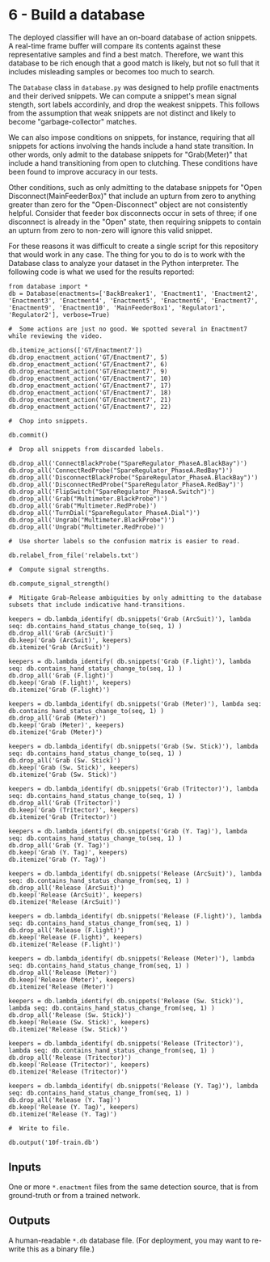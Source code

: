 # 6 - Build a database

The deployed classifier will have an on-board database of action snippets. A real-time frame buffer will compare its contents against these representative samples and find a best match. Therefore, we want this database to be rich enough that a good match is likely, but not so full that it includes misleading samples or becomes too much to search.

The `Database` class in `database.py` was designed to help profile enactments and their derived snippets. We can compute a snippet's mean signal stength, sort labels accordinly, and drop the weakest snippets. This follows from the assumption that weak snippets are not distinct and likely to become "garbage-collector" matches.

We can also impose conditions on snippets, for instance, requiring that all snippets for actions involving the hands include a hand state transition. In other words, only admit to the database snippets for "Grab(Meter)" that include a hand transitioning from open to clutching. These conditions have been found to improve accuracy in our tests.

Other conditions, such as only admitting to the database snippets for "Open Disconnect(MainFeederBox)" that include an upturn from zero to anything greater than zero for the "Open-Disconnect" object are not consistently helpful. Consider that feeder box disconnects occur in sets of three; if one disconnect is already in the "Open" state, then requiring snippets to contain an upturn from zero to non-zero will ignore this valid snippet.

For these reasons it was difficult to create a single script for this repository that would work in any case. The thing for you to do is to work with the Database class to analyze your dataset in the Python interpreter. The following code is what we used for the results reported:

```
from database import *
db = Database(enactments=['BackBreaker1', 'Enactment1', 'Enactment2', 'Enactment3', 'Enactment4', 'Enactment5', 'Enactment6', 'Enactment7', 'Enactment9', 'Enactment10', 'MainFeederBox1', 'Regulator1', 'Regulator2'], verbose=True)

#  Some actions are just no good. We spotted several in Enactment7 while reviewing the video.

db.itemize_actions(['GT/Enactment7'])
db.drop_enactment_action('GT/Enactment7', 5)
db.drop_enactment_action('GT/Enactment7', 6)
db.drop_enactment_action('GT/Enactment7', 9)
db.drop_enactment_action('GT/Enactment7', 10)
db.drop_enactment_action('GT/Enactment7', 17)
db.drop_enactment_action('GT/Enactment7', 18)
db.drop_enactment_action('GT/Enactment7', 21)
db.drop_enactment_action('GT/Enactment7', 22)

#  Chop into snippets.

db.commit()

#  Drop all snippets from discarded labels.

db.drop_all('ConnectBlackProbe("SpareRegulator_PhaseA.BlackBay")')
db.drop_all('ConnectRedProbe("SpareRegulator_PhaseA.RedBay")')
db.drop_all('DisconnectBlackProbe("SpareRegulator_PhaseA.BlackBay")')
db.drop_all('DisconnectRedProbe("SpareRegulator_PhaseA.RedBay")')
db.drop_all('FlipSwitch("SpareRegulator_PhaseA.Switch")')
db.drop_all('Grab("Multimeter.BlackProbe")')
db.drop_all('Grab("Multimeter.RedProbe)')
db.drop_all('TurnDial("SpareRegulator_PhaseA.Dial")')
db.drop_all('Ungrab("Multimeter.BlackProbe")')
db.drop_all('Ungrab("Multimeter.RedProbe)')

#  Use shorter labels so the confusion matrix is easier to read.

db.relabel_from_file('relabels.txt')

#  Compute signal strengths.

db.compute_signal_strength()

#  Mitigate Grab-Release ambiguities by only admitting to the database subsets that include indicative hand-transitions.

keepers = db.lambda_identify( db.snippets('Grab (ArcSuit)'), lambda seq: db.contains_hand_status_change_to(seq, 1) )
db.drop_all('Grab (ArcSuit)')
db.keep('Grab (ArcSuit)', keepers)
db.itemize('Grab (ArcSuit)')

keepers = db.lambda_identify( db.snippets('Grab (F.light)'), lambda seq: db.contains_hand_status_change_to(seq, 1) )
db.drop_all('Grab (F.light)')
db.keep('Grab (F.light)', keepers)
db.itemize('Grab (F.light)')

keepers = db.lambda_identify( db.snippets('Grab (Meter)'), lambda seq: db.contains_hand_status_change_to(seq, 1) )
db.drop_all('Grab (Meter)')
db.keep('Grab (Meter)', keepers)
db.itemize('Grab (Meter)')

keepers = db.lambda_identify( db.snippets('Grab (Sw. Stick)'), lambda seq: db.contains_hand_status_change_to(seq, 1) )
db.drop_all('Grab (Sw. Stick)')
db.keep('Grab (Sw. Stick)', keepers)
db.itemize('Grab (Sw. Stick)')

keepers = db.lambda_identify( db.snippets('Grab (Tritector)'), lambda seq: db.contains_hand_status_change_to(seq, 1) )
db.drop_all('Grab (Tritector)')
db.keep('Grab (Tritector)', keepers)
db.itemize('Grab (Tritector)')

keepers = db.lambda_identify( db.snippets('Grab (Y. Tag)'), lambda seq: db.contains_hand_status_change_to(seq, 1) )
db.drop_all('Grab (Y. Tag)')
db.keep('Grab (Y. Tag)', keepers)
db.itemize('Grab (Y. Tag)')

keepers = db.lambda_identify( db.snippets('Release (ArcSuit)'), lambda seq: db.contains_hand_status_change_from(seq, 1) )
db.drop_all('Release (ArcSuit)')
db.keep('Release (ArcSuit)', keepers)
db.itemize('Release (ArcSuit)')

keepers = db.lambda_identify( db.snippets('Release (F.light)'), lambda seq: db.contains_hand_status_change_from(seq, 1) )
db.drop_all('Release (F.light)')
db.keep('Release (F.light)', keepers)
db.itemize('Release (F.light)')

keepers = db.lambda_identify( db.snippets('Release (Meter)'), lambda seq: db.contains_hand_status_change_from(seq, 1) )
db.drop_all('Release (Meter)')
db.keep('Release (Meter)', keepers)
db.itemize('Release (Meter)')

keepers = db.lambda_identify( db.snippets('Release (Sw. Stick)'), lambda seq: db.contains_hand_status_change_from(seq, 1) )
db.drop_all('Release (Sw. Stick)')
db.keep('Release (Sw. Stick)', keepers)
db.itemize('Release (Sw. Stick)')

keepers = db.lambda_identify( db.snippets('Release (Tritector)'), lambda seq: db.contains_hand_status_change_from(seq, 1) )
db.drop_all('Release (Tritector)')
db.keep('Release (Tritector)', keepers)
db.itemize('Release (Tritector)')

keepers = db.lambda_identify( db.snippets('Release (Y. Tag)'), lambda seq: db.contains_hand_status_change_from(seq, 1) )
db.drop_all('Release (Y. Tag)')
db.keep('Release (Y. Tag)', keepers)
db.itemize('Release (Y. Tag)')

#  Write to file.

db.output('10f-train.db')
```

## Inputs

One or more `*.enactment` files from the same detection source, that is from ground-truth or from a trained network.

## Outputs

A human-readable `*.db` database file. (For deployment, you may want to re-write this as a binary file.)
